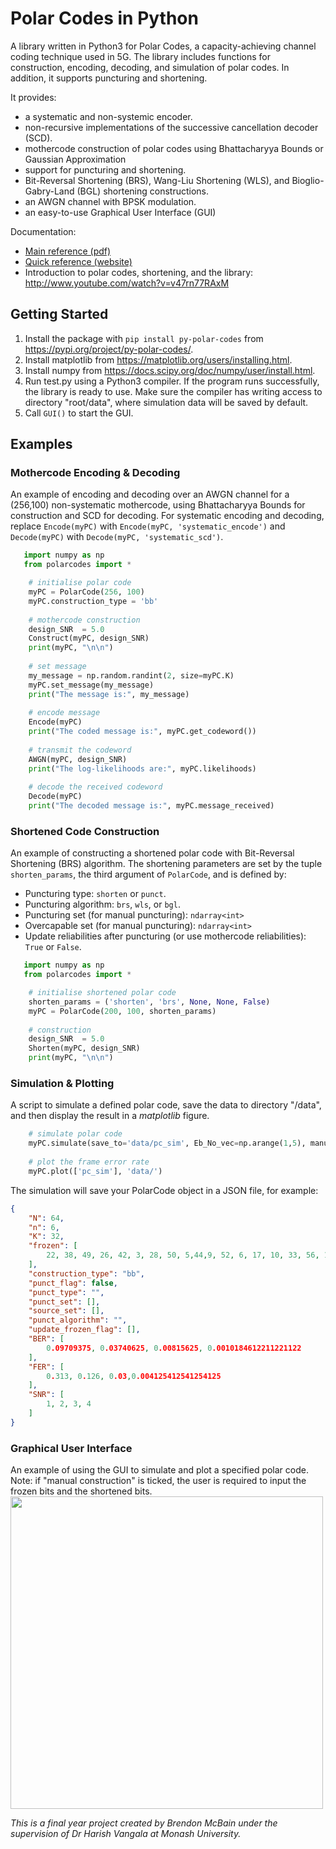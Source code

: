 # Polar Codes in Python

A library written in Python3 for Polar Codes, a capacity-achieving channel coding technique used in 5G. The library includes functions for construction, encoding, decoding, and simulation of polar codes. In addition, it supports puncturing and shortening.

It provides:
 - a systematic and non-systemic encoder.
 - non-recursive implementations of the successive cancellation decoder (SCD).
 - mothercode construction of polar codes using Bhattacharyya Bounds or Gaussian Approximation
 - support for puncturing and shortening.
 - Bit-Reversal Shortening (BRS), Wang-Liu Shortening (WLS), and Bioglio-Gabry-Land (BGL) shortening constructions.
 - an AWGN channel with BPSK modulation.
 - an easy-to-use Graphical User Interface (GUI)
 
Documentation:
 - [Main reference (pdf)](https://github.com/mcba1n/polar-codes/blob/master/main_reference_v1.0.pdf)
 - [Quick reference (website)](https://mcba1n.github.io/polar-codes-docs/)
 - Introduction to polar codes, shortening, and the library: http://www.youtube.com/watch?v=v47rn77RAxM
 
## Getting Started

1. Install the package with `pip install py-polar-codes` from https://pypi.org/project/py-polar-codes/.
2. Install matplotlib from https://matplotlib.org/users/installing.html.
3. Install numpy from https://docs.scipy.org/doc/numpy/user/install.html.
4. Run test.py using a Python3 compiler. If the program runs successfully, the library is ready to use. Make sure the compiler has writing access to directory "root/data", where simulation data will be saved by default.
5. Call `GUI()` to start the GUI.

## Examples
### Mothercode Encoding & Decoding
An example of encoding and decoding over an AWGN channel for a (256,100) non-systematic mothercode, using Bhattacharyya Bounds for construction and SCD for decoding.
For systematic encoding and decoding, replace `Encode(myPC)` with `Encode(myPC, 'systematic_encode')` and `Decode(myPC)` with `Decode(myPC, 'systematic_scd')`.

```python
   import numpy as np
   from polarcodes import *

    # initialise polar code
    myPC = PolarCode(256, 100)
    myPC.construction_type = 'bb'
    
    # mothercode construction
    design_SNR  = 5.0
    Construct(myPC, design_SNR)
    print(myPC, "\n\n")
    
    # set message
    my_message = np.random.randint(2, size=myPC.K)
    myPC.set_message(my_message)
    print("The message is:", my_message)
    
    # encode message
    Encode(myPC)
    print("The coded message is:", myPC.get_codeword())
    
    # transmit the codeword
    AWGN(myPC, design_SNR)
    print("The log-likelihoods are:", myPC.likelihoods)
    
    # decode the received codeword
    Decode(myPC)
    print("The decoded message is:", myPC.message_received)
```

### Shortened Code Construction
An example of constructing a shortened polar code with Bit-Reversal Shortening (BRS) algorithm.
The shortening parameters are set by the tuple `shorten_params`, the third argument of `PolarCode`, and is defined by:
- Puncturing type: `shorten` or `punct`.
- Puncturing algorithm: `brs`, `wls`, or `bgl`.
- Puncturing set (for manual puncturing): `ndarray<int>`
- Overcapable set (for manual puncturing): `ndarray<int>`
- Update reliabilities after puncturing (or use mothercode reliabilities): `True` or `False`.


```python
   import numpy as np
   from polarcodes import *

    # initialise shortened polar code
    shorten_params = ('shorten', 'brs', None, None, False)
    myPC = PolarCode(200, 100, shorten_params)
    
    # construction
    design_SNR  = 5.0
    Shorten(myPC, design_SNR)
    print(myPC, "\n\n")
```

### Simulation & Plotting
A script to simulate a defined polar code, save the data to directory "/data", and then display the result in a *matplotlib* figure.

```python
    # simulate polar code 
    myPC.simulate(save_to='data/pc_sim', Eb_No_vec=np.arange(1,5), manual_const_flag=True)
    
    # plot the frame error rate
    myPC.plot(['pc_sim'], 'data/')
```

The simulation will save your PolarCode object in a JSON file, for example:
```JSON
{
    "N": 64,
    "n": 6,
    "K": 32,
    "frozen": [
        22, 38, 49, 26, 42, 3, 28, 50, 5,44,9, 52, 6, 17, 10, 33, 56, 18, 12, 34, 20, 36, 1, 24, 40, 48, 2, 4, 8, 16, 32, 0
    ],
    "construction_type": "bb",
    "punct_flag": false,
    "punct_type": "",
    "punct_set": [],
    "source_set": [],
    "punct_algorithm": "",
    "update_frozen_flag": [],
    "BER": [
        0.09709375, 0.03740625, 0.00815625, 0.0010184612211221122
    ],
    "FER": [
        0.313, 0.126, 0.03,0.004125412541254125
    ],
    "SNR": [
        1, 2, 3, 4
    ]
}
```

### Graphical User Interface
An example of using the GUI to simulate and plot a specified polar code. Note: if "manual construction" is ticked, the user is required to input the frozen bits and the shortened bits.
<br/><img src="https://raw.githubusercontent.com/mcba1n/polar-codes/master/gui_example.PNG" width="500">

*This is a final year project created by Brendon McBain under the supervision of Dr Harish Vangala at Monash University.*
